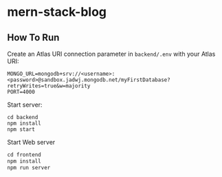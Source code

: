 # mern-stack-blog

## How To Run
Create an Atlas URI connection parameter in `backend/.env` with your Atlas URI:
```
MONGO_URL=mongodb+srv://<username>:<password>@sandbox.jadwj.mongodb.net/myFirstDatabase?retryWrites=true&w=majority
PORT=4000
```

Start server:
```
cd backend
npm install
npm start
```

Start Web server
```e
cd frontend
npm install
npm run server
```


